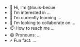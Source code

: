- 👋 Hi, I’m @louis-becue
- 👀 I’m interested in ...
- 🌱 I’m currently learning ...
- 💞️ I’m looking to collaborate on ...
- 📫 How to reach me ...
- 😄 Pronouns: ...
- ⚡ Fun fact: ...

<!---
louis-becue/louis-becue is a ✨ special ✨ repository because its `README.md` (this file) appears on your GitHub profile.
You can click the Preview link to take a look at your changes.
--->
